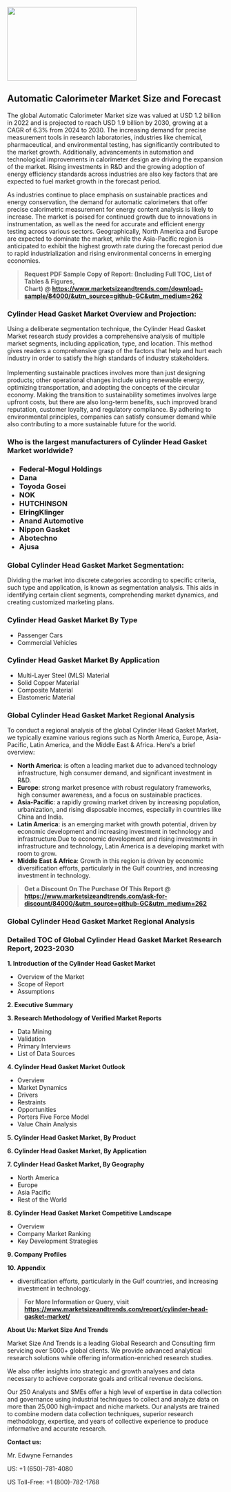 <p><img class="alignnone size-medium wp-image-20088" src="https://ffe5etoiles.com/wp-content/uploads/2024/12/MST1-300x171.png" alt="" width="300" height="171" /></p><h2>Automatic Calorimeter Market Size and Forecast</h2><p>The global Automatic Calorimeter Market size was valued at USD 1.2 billion in 2022 and is projected to reach USD 1.9 billion by 2030, growing at a CAGR of 6.3% from 2024 to 2030. The increasing demand for precise measurement tools in research laboratories, industries like chemical, pharmaceutical, and environmental testing, has significantly contributed to the market growth. Additionally, advancements in automation and technological improvements in calorimeter design are driving the expansion of the market. Rising investments in R&D and the growing adoption of energy efficiency standards across industries are also key factors that are expected to fuel market growth in the forecast period.</p><p>As industries continue to place emphasis on sustainable practices and energy conservation, the demand for automatic calorimeters that offer precise calorimetric measurement for energy content analysis is likely to increase. The market is poised for continued growth due to innovations in instrumentation, as well as the need for accurate and efficient energy testing across various sectors. Geographically, North America and Europe are expected to dominate the market, while the Asia-Pacific region is anticipated to exhibit the highest growth rate during the forecast period due to rapid industrialization and rising environmental concerns in emerging economies.</p></p><blockquote id="" class=""><strong>Request PDF Sample Copy of Report: (Including Full TOC, List of Tables &amp; Figures, Chart)&nbsp;@&nbsp;<strong><a href="https://www.marketsizeandtrends.com/download-sample/84000/&utm_source=github-GC&utm_medium=262" target="_blank">https://www.marketsizeandtrends.com/download-sample/84000/&utm_source=github-GC&utm_medium=262</a></strong></strong></blockquote><h3 id="" class="">Cylinder Head Gasket Market&nbsp;Overview and Projection:</h3><p id="" class="">Using a deliberate segmentation technique, the Cylinder Head Gasket Market research study provides a comprehensive analysis of multiple market segments, including application, type, and location. This method gives readers a comprehensive grasp of the factors that help and hurt each industry in order to satisfy the high standards of industry stakeholders. <br /> <br />Implementing sustainable practices involves more than just designing products; other operational changes include using renewable energy, optimizing transportation, and adopting the concepts of the circular economy. Making the transition to sustainability sometimes involves large upfront costs, but there are also long-term benefits, such improved brand reputation, customer loyalty, and regulatory compliance. By adhering to environmental principles, companies can satisfy consumer demand while also contributing to a more sustainable future for the world.</p><h3 id="" class="">Who is the largest manufacturers of&nbsp;Cylinder Head Gasket Market worldwide?</h3><h3 class=""><p><ul><li>Federal-Mogul Holdings </li><li> Dana </li><li> Toyoda Gosei </li><li> NOK </li><li> HUTCHINSON </li><li> ElringKlinger </li><li> Anand Automotive </li><li> Nippon Gasket </li><li> Abotechno </li><li> Ajusa</li></ul></p></h3><h3 id="" class="">Global&nbsp;Cylinder Head Gasket Market Segmentation:</h3><p id="" class="">Dividing the market into discrete categories according to specific criteria, such type and application, is known as segmentation analysis. This aids in identifying certain client segments, comprehending market dynamics, and creating customized marketing plans.</p><h3 id="" class="">Cylinder Head Gasket Market&nbsp;By Type</h3><p><p><ul><li>Passenger Cars </li><li> Commercial Vehicles</p></li></ul></p></p><h3 id="" class="">Cylinder Head Gasket Market&nbsp;By Application</h3><p class=""><p><ul><li>Multi-Layer Steel (MLS) Material </li><li> Solid Copper Material </li><li> Composite Material </li><li> Elastomeric Material</li></ul></p></p><h3 id="" class="">Global Cylinder Head Gasket Market Regional Analysis</h3><p id="" class="">To conduct a regional analysis of the global Cylinder Head Gasket Market, we typically examine various regions such as North America, Europe, Asia-Pacific, Latin America, and the Middle East &amp; Africa. Here's a brief overview:</p><ul><li><strong>North America</strong>: is often a leading market due to advanced technology infrastructure, high consumer demand, and significant investment in R&amp;D.</li><li><strong>Europe</strong>: strong market presence with robust regulatory frameworks, high consumer awareness, and a focus on sustainable practices.</li><li><strong>Asia-Pacific</strong>: a rapidly growing market driven by increasing population, urbanization, and rising disposable incomes, especially in countries like China and India.</li><li><strong>Latin America</strong>: is an emerging market with growth potential, driven by economic development and increasing investment in technology and infrastructure.Due to economic development and rising investments in infrastructure and technology, Latin America is a developing market with room to grow.</li><li><strong>Middle East &amp; Africa</strong>: Growth in this region is driven by economic diversification efforts, particularly in the Gulf countries, and increasing investment in technology.</li></ul><blockquote id="" class=""><strong>Get a Discount On The Purchase Of This Report @ <strong><a href="https://www.marketsizeandtrends.com/ask-for-discount/84000/&utm_source=github-GC&utm_medium=262" target="_blank">https://www.marketsizeandtrends.com/ask-for-discount/84000/&utm_source=github-GC&utm_medium=262</a></strong></strong></blockquote><h3 id="" class="">Global Cylinder Head Gasket Market Regional Analysis</h3><h3 id="" class="">Detailed TOC of Global Cylinder Head Gasket Market Research Report, 2023-2030</h3><p id="" class=""><strong>1. Introduction of the Cylinder Head Gasket Market</strong></p><ul><li>Overview of the Market</li><li>Scope of Report</li><li>Assumptions</li></ul><p id="" class=""><strong>2. Executive Summary</strong></p><p id="" class=""><strong>3. Research Methodology of Verified Market Reports</strong></p><ul><li>Data Mining</li><li>Validation</li><li>Primary Interviews</li><li>List of Data Sources</li></ul><p id="" class=""><strong>4. Cylinder Head Gasket Market Outlook</strong></p><ul><li>Overview</li><li>Market Dynamics</li><li>Drivers</li><li>Restraints</li><li>Opportunities</li><li>Porters Five Force Model</li><li>Value Chain Analysis</li></ul><p id="" class=""><strong>5. Cylinder Head Gasket Market, By Product</strong></p><p id="" class=""><strong>6. Cylinder Head Gasket Market, By Application</strong></p><p id="" class=""><strong>7. Cylinder Head Gasket Market, By Geography</strong></p><ul><li>North America</li><li>Europe</li><li>Asia Pacific</li><li>Rest of the World</li></ul><p id="" class=""><strong>8. Cylinder Head Gasket Market Competitive Landscape</strong></p><ul><li>Overview</li><li>Company Market Ranking</li><li>Key Development Strategies</li></ul><p id="" class=""><strong>9. Company Profiles</strong></p><p id="" class=""><strong>10. Appendix</strong></p><ul><li>diversification efforts, particularly in the Gulf countries, and increasing investment in technology.</li></ul><blockquote id="" class=""><strong>For More Information or Query, visit <strong><strong><a href="https://www.marketsizeandtrends.com/report/cylinder-head-gasket-market/" target="_blank">https://www.marketsizeandtrends.com/report/cylinder-head-gasket-market/</a></strong></strong></strong></blockquote><p id="" class=""><strong>About Us: Market Size And Trends</strong></p><p id="" class="">Market Size And Trends is a leading Global Research and Consulting firm servicing over 5000+ global clients. We provide advanced analytical research solutions while offering information-enriched research studies.</p><p id="" class="">We also offer insights into strategic and growth analyses and data necessary to achieve corporate goals and critical revenue decisions.</p><p id="" class="">Our 250 Analysts and SMEs offer a high level of expertise in data collection and governance using industrial techniques to collect and analyze data on more than 25,000 high-impact and niche markets. Our analysts are trained to combine modern data collection techniques, superior research methodology, expertise, and years of collective experience to produce informative and accurate research.</p><p id="" class=""><strong>Contact us:</strong></p><p id="" class="">Mr. Edwyne Fernandes</p><p id="" class="">US: +1 (650)-781-4080</p><p id="" class="">US Toll-Free: +1 (800)-782-1768</p>
